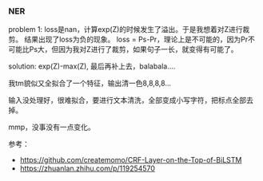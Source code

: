 ### NER

problem 1:
loss是nan，计算exp(Z)的时候发生了溢出。于是我想着对Z进行裁剪。
结果出现了loss为负的现象。
loss = Ps-Pr，理论上是不可能的，因为Pr不可能比Ps大，但因为我对Z进行了裁剪，如果句子一长，就变得有可能了。

solution:
exp(Z)-max(Z), 最后再补上去，balabala....

我tm貌似又全拟合了一个特征，输出清一色8,8,8,8...

输入没处理好，很难拟合，要进行文本清洗，全部变成小写字符，把标点全部去掉。

mmp，没事没有一点变化。

参考：
* https://github.com/createmomo/CRF-Layer-on-the-Top-of-BiLSTM
* https://zhuanlan.zhihu.com/p/119254570


